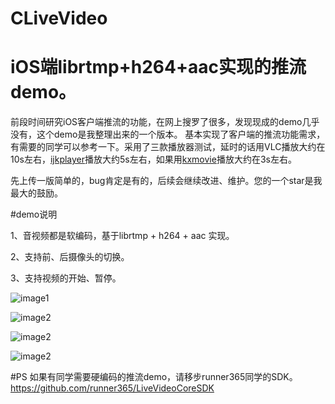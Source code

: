 # CLiveVideo
# iOS端librtmp+h264+aac实现的推流demo。

前段时间研究iOS客户端推流的功能，在网上搜罗了很多，发现现成的demo几乎没有，这个demo是我整理出来的一个版本。
基本实现了客户端的推流功能需求，有需要的同学可以参考一下。采用了三款播放器测试，延时的话用VLC播放大约在10s左右，[ijkplayer](https://github.com/Bilibili/ijkplayer)播放大约5s左右，如果用[kxmovie](https://github.com/kolyvan/kxmovie)播放大约在3s左右。

先上传一版简单的，bug肯定是有的，后续会继续改进、维护。您的一个star是我最大的鼓励。

#demo说明

1、音视频都是软编码，基于librtmp + h264 + aac 实现。

2、支持前、后摄像头的切换。

3、支持视频的开始、暂停。

![image1](https://github.com/wayne798/CLiveVideo/blob/master/CLiveVideo/CLiveVideo/img1.PNG)

![image2](https://github.com/wayne798/CLiveVideo/blob/master/CLiveVideo/CLiveVideo/img2.PNG)

![image2](https://github.com/wayne798/CLiveVideo/blob/master/CLiveVideo/CLiveVideo/img3.png)

![image2](https://github.com/wayne798/CLiveVideo/blob/master/CLiveVideo/CLiveVideo/img4.png)

#PS
如果有同学需要硬编码的推流demo，请移步runner365同学的SDK。
https://github.com/runner365/LiveVideoCoreSDK
